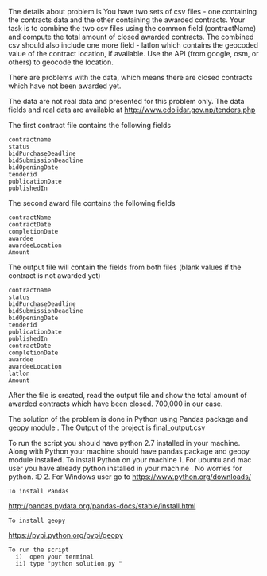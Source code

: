 

The details about problem is 
You have two sets of csv files - one containing the contracts data and the other containing the awarded contracts. Your task is to combine the two csv files using the common field (contractName) and compute the total amount of closed awarded contracts. The combined csv should also include one more field - latlon which contains the geocoded value of the contract location, if available. Use the API (from google, osm, or others) to geocode the location.

There are problems with the data, which means there are closed contracts which have not been awarded yet.

The data are not real data and presented for this problem only. The data fields and real data are available at http://www.edolidar.gov.np/tenders.php

The first contract file contains the following fields

    contractname
    status
    bidPurchaseDeadline
    bidSubmissionDeadline
    bidOpeningDate
    tenderid
    publicationDate
    publishedIn

The second award file contains the following fields

    contractName
    contractDate
    completionDate
    awardee
    awardeeLocation
    Amount

The output file will contain the fields from both files (blank values if the contract is not awarded yet)

    contractname
    status
    bidPurchaseDeadline
    bidSubmissionDeadline
    bidOpeningDate
    tenderid
    publicationDate
    publishedIn
    contractDate
    completionDate
    awardee
    awardeeLocation
    latlon
    Amount

After the file is created, read the output file and show the total amount of awarded contracts which have been closed. 700,000 in our case.

The solution of the problem is done in Python using Pandas package and geopy module . 
The Output of the project is final_output.csv


To run the script you should have python 2.7 installed in your machine. Along with Python your machine should have pandas package and geopy module installed.
    To install Python on your machine 
        1. For ubuntu and mac user you have already python installed in your machine . No worries for python. :D 
        2. For Windows user go to https://www.python.org/downloads/ 

    To install Pandas 
http://pandas.pydata.org/pandas-docs/stable/install.html
    
    To install geopy
https://pypi.python.org/pypi/geopy

    To run the script
      i)  open your terminal
      ii) type "python solution.py "
